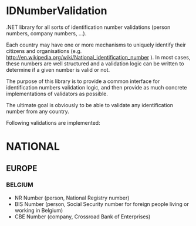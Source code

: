 IDNumberValidation
==================

.NET library for all sorts of identification number validations (person numbers, company numbers, ...).

Each country may have one or more mechanisms to uniquely identify their citizens and organisations (e.g. http://en.wikipedia.org/wiki/National_identification_number ).
In most cases, these numbers are well structured and a validation logic can be written to determine if a given number is valid or not.

The purpose of this library is to provide a common interface for identification numbers validation logic, and then provide as much concrete implementations of validators as possible.

The ultimate goal is obviously to be able to validate any identification number from any country.


Following validations are implemented:

# NATIONAL
## EUROPE
### BELGIUM
* NR Number (person, National Registry number)
* BIS Number (person, Social Security number for foreign people living or working in Belgium)
* CBE Number (company, Crossroad Bank of Enterprises)
